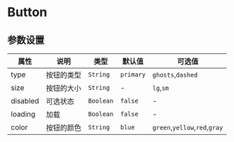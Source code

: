# Button

<template>
    <coding
        :code="type"
        title="三种样式"
        content="button有三种样式:primary,ghost,dashed"
        lang="html"
    >
        <y-button type="primary">一个按钮</y-button>
        <y-button type="ghost">一个按钮</y-button>
        <y-button type="dashed">一个按钮</y-button>
    </coding>
    <coding
        :code="state"
        title="两种状态"
        content="可以添加disabled和loading选择按钮状态"
        lang="html"
    >
        <y-button type="primary" disabled>一个按钮</y-button>
        <y-button type="primary" loading>一个按钮</y-button>
    </coding>
    <coding
        :code="on"
        title="原生事件"
        content="可以给按钮添加原生事件。"
        lang="html"
    >
        <y-button type="ghost" @click.native="test">一个按钮</y-button>
    </coding>
    <coding
        :code="color"
        title="颜色"
        content="有四种颜色可选，默认蓝色。"
        lang="html"
    >
        <y-button type="primary">一个按钮</y-button>
        <y-button type="ghost">一个按钮</y-button>
        <y-button type="dashed">一个按钮</y-button>
        </br>
        </br>
        <y-button type="primary" color="green">一个按钮</y-button>
        <y-button type="ghost" color="green">一个按钮</y-button>
        <y-button type="dashed" color="green">一个按钮</y-button>
        </br>
        </br>
        <y-button type="primary" color="red">一个按钮</y-button>
        <y-button type="ghost" color="red">一个按钮</y-button>
        <y-button type="dashed" color="red">一个按钮</y-button>
        </br>
        </br>
        <y-button type="primary" color="yellow">一个按钮</y-button>
        <y-button type="ghost" color="yellow">一个按钮</y-button>
        <y-button type="dashed" color="yellow">一个按钮</y-button>
    </coding>
</template>
<script>
let type =
`<template>
    <y-button type="primary">一个按钮</y-button>
    <y-button type="ghost">一个按钮</y-button>
    <y-button type="dashed">一个按钮</y-button>
</template>
`
let state =
`<template>
    <y-button type="primary" disabled>一个按钮</y-button>
    <y-button type="primary" loading>一个按钮</y-button>
</template>
`
let on =
`<template>
    <y-button type="ghost" @click.native="test">一个按钮</y-button>
</template>
`
let color =
`<template>
    <y-button type="primary">一个按钮</y-button>
    <y-button type="ghost">一个按钮</y-button>
    <y-button type="dashed">一个按钮</y-button>
    <y-button type="primary" color="green">一个按钮</y-button>
    <y-button type="ghost" color="green">一个按钮</y-button>
    <y-button type="dashed" color="green">一个按钮</y-button>
    <y-button type="primary" color="red">一个按钮</y-button>
    <y-button type="ghost" color="red">一个按钮</y-button>
    <y-button type="dashed" color="red">一个按钮</y-button>
    <y-button type="primary" color="yellow">一个按钮</y-button>
    <y-button type="ghost" color="yellow">一个按钮</y-button>
    <y-button type="dashed" color="yellow">一个按钮</y-button>
</template>
`
export default {
    data(){
        return {
            type:type,
            state:state,
            on:on,
            color:color,
        }
    },
    methods:{
        test(){
            this.$notify({"title":"test","content":"sfafasdf","time":1000,"icon":true})
        }
    }
}
</script>

## 参数设置

|   属性   |    说明    |    类型   |  默认值   |            可选值             |
| -------- | ---------- | --------- | --------- | ----------------------------- |
| type     | 按钮的类型 | `String`  | `primary` | `ghosts`,`dashed`             |
| size     | 按钮的大小 | `String`  | -         | `lg`,`sm`                     |
| disabled | 可选状态   | `Boolean` | `false`   | -                             |
| loading  | 加载       | `Boolean` | `false`   | -                             |
| color    | 按钮的颜色 | `String`  | `blue`    | `green`,`yellow`,`red`,`gray` |
